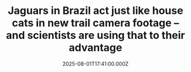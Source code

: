---
title: "Jaguars in Brazil act just like house cats in new trail camera footage – and scientists are using that to their advantage"
date: 2025-08-01T17:41:00.000Z
category: Human Kindness
externalLink: "https://www.goodgoodgood.co/articles/jaguars-big-cats-conservation-mats"
image: ""
excerpt: "Researchers observed jaguars rolling around and scratching themselves against tree trunks. Now they’re using that to their advantage as they collect non-invasive samples — from cat mats.…"
---